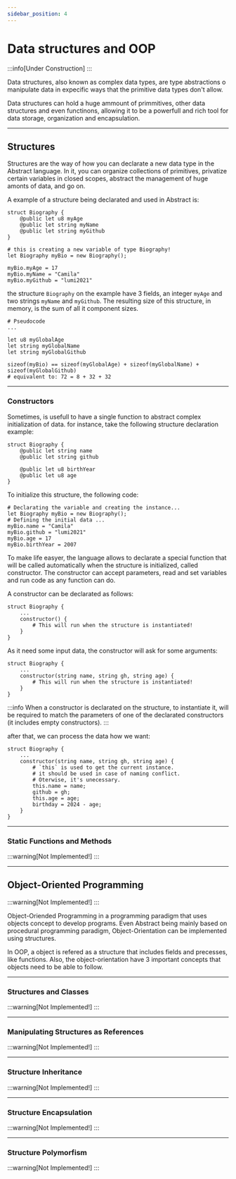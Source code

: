 ```yaml
---
sidebar_position: 4
---
```


# Data structures and OOP
:::info[Under Construction]
:::

Data structures, also known as complex data types, are type abstractions o manipulate data in expecific ways that the
primitive data types don't allow.

Data structures can hold a huge ammount of primmitives, other data structures and even functinons, allowing it to be a
powerfull and rich tool for data storage, organization and encapsulation.

---
## Structures

Structures are the way of how you can declarate a new data type in the Abstract language. In it, you can organize collections
of primitives, privatize certain variables in closed scopes, abstract the management of huge amonts of data, and go on.

A example of a structure being declarated and used in Abstract is:
```abs
struct Biography {
    @public let u8 myAge
    @public let string myName
    @public let string myGithub
}

# this is creating a new variable of type Biography!
let Biography myBio = new Biography();

myBio.myAge = 17
myBio.myName = "Camila"
myBio.myGithub = "lumi2021"
```

the structure `Biography` on the example have 3 fields, an integer `myAge` and two strings `myName` and `myGithub`.
The resulting size of this structure, in memory, is the sum of all it component sizes.
```abs
# Pseudocode
...

let u8 myGlobalAge
let string myGlobalName
let string myGlobalGithub

sizeof(myBio) == sizeof(myGlobalAge) + sizeof(myGlobalName) + sizeof(myGlobalGithub)
# equivalent to: 72 = 8 + 32 + 32
```
---
### Constructors

Sometimes, is usefull to have a single function to abstract complex initialization of data.
for instance, take the following structure declaration example:
```abs
struct Biography {
    @public let string name
    @public let string github

    @public let u8 birthYear
    @public let u8 age
}
```

To initialize this structure, the following code:
```abs
# Declarating the variable and creating the instance...
let Biography myBio = new Biography();
# Defining the initial data ...
myBio.name = "Camila"
myBio.github = "lumi2021"
myBio.age = 17
myBio.birthYear = 2007
```

To make life easyer, the language allows to declarate a special function that will be called automatically
when the structure is initialized, called constructor. The constructor can accept parameters, read and set
variables and run code as any function can do.

A constructor can be declarated as follows:
```abs
struct Biography {
    ...
    constructor() {
        # This will run when the structure is instantiated!
    }
}
```

As it need some input data, the constructor will ask for some arguments:
```abs
struct Biography {
    ...
    constructor(string name, string gh, string age) {
        # This will run when the structure is instantiated!
    }
}
```

:::info
When a constructor is declarated on the structure, to instantiate it, will be required to match the parameters of one of the
declarated constructors (it includes empty constructors).
:::


after that, we can process the data how we want:
```abs
struct Biography {
    ...
    constructor(string name, string gh, string age) {
        # `this` is used to get the current instance.
        # it should be used in case of naming conflict.
        # Oterwise, it's unecessary.
        this.name = name;
        github = gh;
        this.age = age;
        birthday = 2024 - age;
    }
}
```

---
### Static Functions and Methods
:::warning[Not Implemented!]
:::

---
## Object-Oriented Programming
:::warning[Not Implemented!]
:::

Object-Oriended Programming in a programming paradigm that uses objects concept to develop programs.
Even Abstract being mainly based on procedural programming paradigm, Object-Orientation can be implemented
using structures.

In OOP, a object is refered as a structure that includes fields and precesses, like functions. Also,
the object-orientation have 3 important concepts that objects need to be able to follow.

---
### Structures and Classes
:::warning[Not Implemented!]
:::

---
### Manipulating Structures as References
:::warning[Not Implemented!]
:::

---
### Structure Inheritance
:::warning[Not Implemented!]
:::

---
### Structure Encapsulation
:::warning[Not Implemented!]
:::

---
### Structure Polymorfism
:::warning[Not Implemented!]
:::
